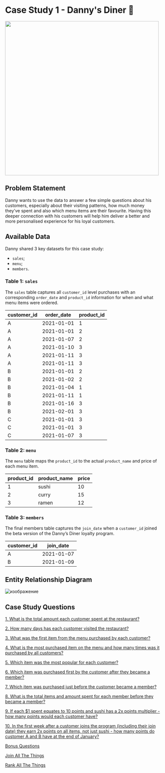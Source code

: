 # Case Study 1 - Danny's Diner :rice:

<img src="https://8weeksqlchallenge.com/images/case-study-designs/1.png" width="500">

## Problem Statement
Danny wants to use the data to answer a few simple questions about his customers, especially about their visiting patterns, how much money they’ve spent and also which menu items are their favourite. Having this deeper connection with his customers will help him deliver a better and more personalised experience for his loyal customers.

## Available Data

Danny shared 3 key datasets for this case study:
- `sales`;
- `menu`;
- `members`.

### Table 1: `sales`

The `sales` table captures all `customer_id` level purchases with an corresponding `order_date` and `product_id` information for when and what menu items were ordered.

| customer_id | order_date | product_id |
|-------------|------------|------------|
| A           | 2021-01-01 | 1          |
| A           | 2021-01-01 | 2          |
| A           | 2021-01-07 | 2          |
| A           | 2021-01-10 | 3          |
| A           | 2021-01-11 | 3          |
| A           | 2021-01-11 | 3          |
| B           | 2021-01-01 | 2          |
| B           | 2021-01-02 | 2          |
| B           | 2021-01-04 | 1          |
| B           | 2021-01-11 | 1          |
| B           | 2021-01-16 | 3          |
| B           | 2021-02-01 | 3          |
| C           | 2021-01-01 | 3          |
| C           | 2021-01-01 | 3          |
| C           | 2021-01-07 | 3          |

### Table 2: `menu`

The `menu` table maps the `product_id` to the actual `product_name` and price of each menu item.

| product_id | product_name | price |
|------------|--------------|-------|
| 1          | sushi        | 10    |
| 2          | curry        | 15    |
| 3          | ramen        | 12    |

### Table 3: `members`

The final members table captures the `join_date` when a `customer_id` joined the beta version of the Danny’s Diner loyalty program.

| customer_id | join_date  |
|-------------|------------|
| A           | 2021-01-07 |
| B           | 2021-01-09 |

## Entity Relationship Diagram

![изображение](https://user-images.githubusercontent.com/98699089/156034410-8775d5d2-eda5-4453-9e33-54bfef253084.png)


## Case Study Questions


[1. What is the total amount each customer spent at the restaurant?]()

[2. How many days has each customer visited the restaurant?]()

[3. What was the first item from the menu purchased by each customer?]()

[4. What is the most purchased item on the menu and how many times was it purchased by all customers?]()

[5. Which item was the most popular for each customer?]()

[6. Which item was purchased first by the customer after they became a member?]()

[7. Which item was purchased just before the customer became a member?]()

[8. What is the total items and amount spent for each member before they became a member?]()

[9. If each $1 spent equates to 10 points and sushi has a 2x points multiplier - how many points would each customer have?]()

[10. In the first week after a customer joins the program (including their join date) they earn 2x points on all items, not just sushi - how many points do customer A and B have at the end of January?]()

[Bonus Questions]()

[Join All The Things]()

[Rank All The Things]()
